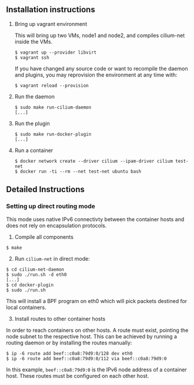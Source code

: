 
## Installation instructions

1. Bring up vagrant environment

   This will bring up two VMs, node1 and node2, and compiles cilium-net
   inside the VMs.

   ```
   $ vagrant up --provider libvirt
   $ vagrant ssh
   ```

   If you have changed any source code or want to recompile the
   daemon and plugins, you may reprovision the environment at
   any time with:
   ```
   $ vagrant reload --provision
   ```

2. Run the daemon

   ```
   $ sudo make run-cilium-daemon
   [...]
   ```

3. Run the plugin

   ```
   $ sudo make run-docker-plugin
   [...]
   ```

4. Run a container

   ```
   $ docker network create --driver cilium --ipam-driver cilium test-net
   $ docker run -ti --rm --net test-net ubuntu bash
   ```

## Detailed Instructions

### Setting up direct routing mode

This mode uses native IPv6 connectivty between the container hosts and does
not rely on encapsulation protocols.

1. Compile all components

  ```
  $ make
  ```

2. Run `cilium-net` in direct mode:

  ```
  $ cd cilium-net-daemon
  $ sudo ./run.sh -d eth0
  [...]
  $ cd docker-plugin
  $ sudo ./run.sh
  ```

  This will install a BPF program on eth0 which will pick packets destined for
  local containers.

3. Install routes to other container hosts

  In order to reach containers on other hosts. A route must exist, pointing the
  node subnet to the respective host. This can be achieved by running a routing
  daemon or by installing the routes manually:

  ```
  $ ip -6 route add beef::c0a8:79d9:0/128 dev eth0
  $ ip -6 route add beef::c0a8:79d9:0/112 via beef::c0a8:79d9:0
  ```
  In this example, `beef::c0a8:79d9:0` is the IPv6 node address of a container
  host. These routes must be configured on each other host.

